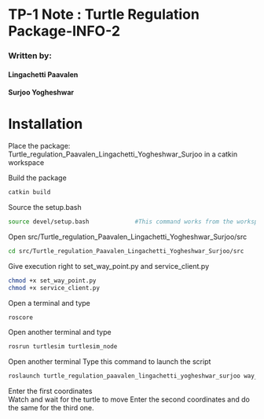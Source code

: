 # TP-1 Note : Turtle Regulation Package-INFO-2
### Written by:
#### Lingachetti Paavalen
#### Surjoo Yogheshwar

# Installation
Place the package: Turtle_regulation_Paavalen_Lingachetti_Yogheshwar_Surjoo in a catkin workspace

Build the package
```sh
catkin build
```
Source the setup.bash
```sh
source devel/setup.bash             #This command works from the workspace
```
Open src/Turtle_regulation_Paavalen_Lingachetti_Yogheshwar_Surjoo/src
```sh
cd src/Turtle_regulation_Paavalen_Lingachetti_Yogheshwar_Surjoo/src
```

Give execution right to set_way_point.py and service_client.py
```sh
chmod +x set_way_point.py
chmod +x service_client.py
```

Open a terminal and type
```sh
roscore
```

Open another terminal and type 
```sh
rosrun turtlesim turtlesim_node
```
Open another terminal
Type this command to launch the script
```sh
roslaunch turtle_regulation_paavalen_lingachetti_yogheshwar_surjoo way_point.launch
```

Enter the first coordinates  
Watch and wait for the turtle to move
Enter the second coordinates and do the same for the third one.
